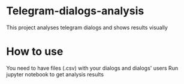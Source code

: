 # Telegram-dialogs-analysis
This project analyses telegram dialogs and shows results visually

# How to use
You need to have files (.csv) with your dialogs and dialogs' users
Run jupyter notebook to get analysis results
